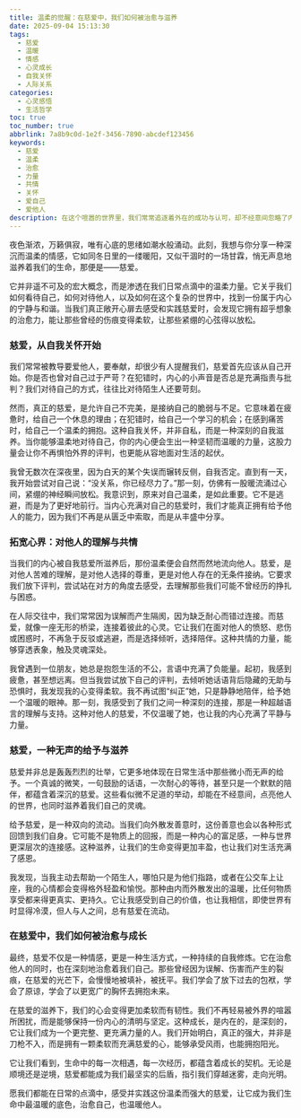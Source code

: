 ```yaml
---
title: 温柔的觉醒：在慈爱中，我们如何被治愈与滋养
date: 2025-09-04 15:13:30
tags:
  - 慈爱
  - 温暖
  - 情感
  - 心灵成长
  - 自我关怀
  - 人际关系
categories:
  - 心灵感悟
  - 生活哲学
toc: true
toc_number: true
abbrlink: 7a8b9c0d-1e2f-3456-7890-abcdef123456
keywords:
  - 慈爱
  - 温柔
  - 治愈
  - 力量
  - 共情
  - 关怀
  - 爱自己
  - 爱他人
description: 在这个喧嚣的世界里，我们常常追逐着外在的成功与认可，却不经意间忽略了内心深处最柔软、最强大的力量——慈爱。它不仅仅是对他人的善意，更是对自我的接纳与滋养。本文将带你一同探索慈爱的真谛，感受它如何如涓涓细流般，温柔地治愈我们，滋养我们的生命，并最终汇聚成一股推动我们前行的温暖力量。
---
```


夜色渐浓，万籁俱寂，唯有心底的思绪如潮水般涌动。此刻，我想与你分享一种深沉而温柔的情感，它如同冬日里的一缕暖阳，又似干涸时的一场甘霖，悄无声息地滋养着我们的生命，那便是——慈爱。

它并非遥不可及的宏大概念，而是渗透在我们日常点滴中的温柔力量。它关乎我们如何看待自己，如何对待他人，以及如何在这个复杂的世界中，找到一份属于内心的宁静与和谐。当我们真正敞开心扉去感受和实践慈爱时，会发现它拥有超乎想象的治愈力，能让那些曾经的伤痕变得柔软，让那些紧绷的心弦得以放松。

### 慈爱，从自我关怀开始

我们常常被教导要爱他人，要奉献，却很少有人提醒我们，慈爱首先应该从自己开始。你是否也曾对自己过于严苛？在犯错时，内心的小声音是否总是充满指责与批判？我们对待自己的方式，往往比对待陌生人还要苛刻。

然而，真正的慈爱，是允许自己不完美，是接纳自己的脆弱与不足。它意味着在疲惫时，给自己一个休息的理由；在犯错时，给自己一个学习的机会；在感到痛苦时，给自己一个温柔的拥抱。这种自我关怀，并非自私，而是一种深刻的自我滋养。当你能够温柔地对待自己，你的内心便会生出一种坚韧而温暖的力量，这股力量会让你不再惧怕外界的评判，也更能从容地面对生活的起伏。

我曾无数次在深夜里，因为白天的某个失误而辗转反侧，自我否定。直到有一天，我开始尝试对自己说：“没关系，你已经尽力了。”那一刻，仿佛有一股暖流涌过心间，紧绷的神经瞬间放松。我意识到，原来对自己温柔，是如此重要。它不是逃避，而是为了更好地前行。当内心充满对自己的慈爱时，我们才能真正拥有给予他人的能力，因为我们不再是从匮乏中索取，而是从丰盛中分享。

### 拓宽心界：对他人的理解与共情

当我们的内心被自我慈爱所滋养后，那份温柔便会自然而然地流向他人。慈爱，是对他人苦难的理解，是对他人选择的尊重，更是对他人存在的无条件接纳。它要求我们放下评判，尝试站在对方的角度去感受，去理解那些我们可能不曾经历的挣扎与困惑。

在人际交往中，我们常常因为误解而产生隔阂，因为缺乏耐心而错过连接。而慈爱，就像一座无形的桥梁，连接着彼此的心灵。它让我们在面对他人的愤怒、悲伤或困惑时，不再急于反驳或逃避，而是选择倾听，选择陪伴。这种共情的力量，能够穿透表象，触及灵魂深处。

我曾遇到一位朋友，她总是抱怨生活的不公，言语中充满了负能量。起初，我感到疲惫，甚至想远离。但当我尝试放下自己的评判，去倾听她话语背后隐藏的无助与恐惧时，我发现我的心变得柔软。我不再试图“纠正”她，只是静静地陪伴，给予她一个温暖的眼神。那一刻，我感受到了我们之间一种深刻的连接，那是一种超越语言的理解与支持。这种对他人的慈爱，不仅温暖了她，也让我的内心充满了平静与力量。

### 慈爱，一种无声的给予与滋养

慈爱并非总是轰轰烈烈的壮举，它更多地体现在日常生活中那些微小而无声的给予。一个真诚的微笑，一句鼓励的话语，一次耐心的等待，甚至只是一个默默的陪伴，都蕴含着深沉的慈爱。这些看似微不足道的举动，却能在不经意间，点亮他人的世界，也同时滋养着我们自己的灵魂。

给予慈爱，是一种双向的流动。当我们向外散发善意时，这份善意也会以各种形式回馈到我们自身。它可能不是物质上的回报，而是一种内心的富足感，一种与世界更深层次的连接感。这种滋养，让我们的生命变得更加丰盈，也让我们对生活充满了感恩。

我发现，当我主动去帮助一个陌生人，哪怕只是为他们指路，或者在公交车上让座，我的心情都会变得格外轻盈和愉悦。那种由内而外散发出的温暖，比任何物质享受都来得更真实、更持久。它让我感受到自己的价值，也让我相信，即使世界有时显得冷漠，但人与人之间，总有慈爱在流动。

### 在慈爱中，我们如何被治愈与成长

最终，慈爱不仅是一种情感，更是一种生活方式，一种持续的自我修炼。它在治愈他人的同时，也在深刻地治愈着我们自己。那些曾经因为误解、伤害而产生的裂痕，在慈爱的光芒下，会慢慢地被填补，被抚平。我们学会了放下过去的包袱，学会了原谅，学会了以更宽广的胸怀去拥抱未来。

在慈爱的滋养下，我们的心会变得更加柔软而有韧性。我们不再轻易被外界的喧嚣所困扰，而是能够保持一份内心的清明与坚定。这种成长，是内在的，是深刻的，它让我们成为一个更完整、更充满力量的人。我们开始明白，真正的强大，并非是刀枪不入，而是拥有一颗柔软而充满慈爱的心，能够承受风雨，也能拥抱阳光。

它让我们看到，生命中的每一次相遇，每一次经历，都蕴含着成长的契机。无论是顺境还是逆境，慈爱都能成为我们最坚实的后盾，指引我们穿越迷雾，走向光明。

愿我们都能在日常的点滴中，感受并实践这份温柔而强大的慈爱，让它成为我们生命中最温暖的底色，治愈自己，也温暖他人。